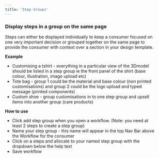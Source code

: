```yaml
---
title: 'Step Groups'
---
```


### Display steps in a group on the same page
Steps can either be displayed individually to keep a consumer focused on one very important decision or grouped together on the same page to provide the consumer with context over a section in your design template.  

**Example**
- Customising a tshirt - everything in a particular view of the 3Dmodel should be listed in a step group ie the front panel of the shirt (base colour, illustration, image upload etc)
- Tote bag - group 1 could be the material and base colour (non printed customisations) and group 2 could be the logo upload and typed message (printed components) 
- Custom shoe - group customisations in to one step group and upsell items into another group (care products)

**How to use**
- Click add step group when you open a workflow. (Note: you need at least 2 steps to create a step group) 
- Name your step group - this name will appear in the top Nav Bar above the Workflow for the consumer
- Click on a steps and allocate to your named step group with the dropdown below the help text 
- Save workflow